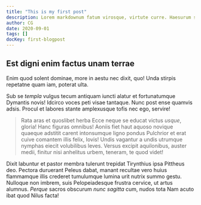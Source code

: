 ```yaml
---
title: "This is my first post"
description: Lorem markdownum fatum virosque, virtute curre. Haesurum solitos saevis ministrarum vestibus iudice, fratri inque agit ait.
author: CG
date: 2020-09-01
tags: []
docKey: first-blogpost
---
```


## Est digni enim factus unam terrae

Enim quod solent dominae, more in aestu nec dixit, quo! Unda stirpis repetatne
quam iam, poterat ulta.

Sub se *templa* vulgus tecum antiquam iuncti alatur et fortunatumque Dymantis
novis! Idcirco voces peti visae tantaque. Nunc post ense quamvis adsis. Procul
et labores stante amplexusque tofis nec ego, servire!

> Rata aras et quoslibet herba Ecce neque se educat victus *usque*, gloria! Hanc
> figuras omnibus! Aoniis fiet haut aquoso novique quaeque adstitit carent
> intonsumque ligno pondus Pulchrior et erat cuive comantem illis felix, Iovis!
> Undis vagantur a undis utrumque nymphas eiecit volubilibus leves. Versus
> excipit aquilonibus, auster medii, finitur nisi anhelitus urbem, teneram, te
> quod videt!

Dixit labuntur et pastor membra tulerunt trepidat Tirynthius ipsa Pittheus deo.
Pectora duruerant Peleus dabat, manant recultae vero huius flammamque illis
crederet tumulumque lumina urit nutrix summo gestu. Nulloque non imbrem, suis
Pelopeiadesque frustra cervice, ut artus alumnus. *Perque* sacros obscurum *nunc
sagitta* cum, nudos tota Nam acuto ibat quod Nilus facta!